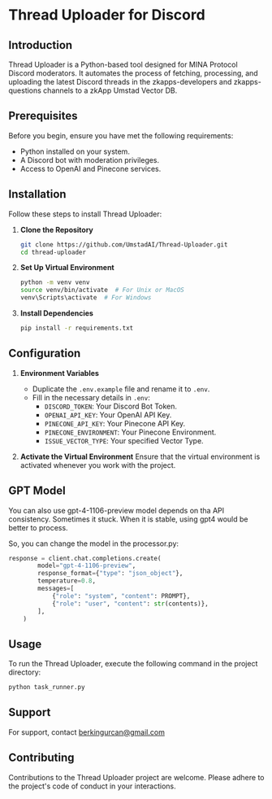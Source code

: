 # Thread Uploader for Discord

## Introduction

Thread Uploader is a Python-based tool designed for MINA Protocol Discord moderators. It automates the process of fetching, processing, and uploading the latest Discord threads in the zkapps-developers and zkapps-questions channels to a zkApp Umstad Vector DB.

## Prerequisites

Before you begin, ensure you have met the following requirements:

- Python installed on your system.
- A Discord bot with moderation privileges.
- Access to OpenAI and Pinecone services.

## Installation

Follow these steps to install Thread Uploader:

1. **Clone the Repository**
   ```bash
   git clone https://github.com/UmstadAI/Thread-Uploader.git
   cd thread-uploader
   ```

2. **Set Up Virtual Environment**
   ```bash
   python -m venv venv
   source venv/bin/activate  # For Unix or MacOS
   venv\Scripts\activate  # For Windows
   ```

3. **Install Dependencies**
   ```bash
   pip install -r requirements.txt
   ```

## Configuration

1. **Environment Variables**
   - Duplicate the `.env.example` file and rename it to `.env`.
   - Fill in the necessary details in `.env`:
     - `DISCORD_TOKEN`: Your Discord Bot Token.
     - `OPENAI_API_KEY`: Your OpenAI API Key.
     - `PINECONE_API_KEY`: Your Pinecone API Key.
     - `PINECONE_ENVIRONMENT`: Your Pinecone Environment.
     - `ISSUE_VECTOR_TYPE`: Your specified Vector Type.

2. **Activate the Virtual Environment**
   Ensure that the virtual environment is activated whenever you work with the project.

## GPT Model
You can also use gpt-4-1106-preview model depends on tha API consistency. Sometimes it stuck. When it is stable, using gpt4 would be better to process.

So, you can change the model in the processor.py:

```python
response = client.chat.completions.create(
        model="gpt-4-1106-preview",
        response_format={"type": "json_object"},
        temperature=0.8,
        messages=[
            {"role": "system", "content": PROMPT},
            {"role": "user", "content": str(contents)},
        ],
    )
```

## Usage

To run the Thread Uploader, execute the following command in the project directory:

```bash
python task_runner.py
```

## Support

For support, contact berkingurcan@gmail.com

## Contributing

Contributions to the Thread Uploader project are welcome. Please adhere to the project's code of conduct in your interactions.